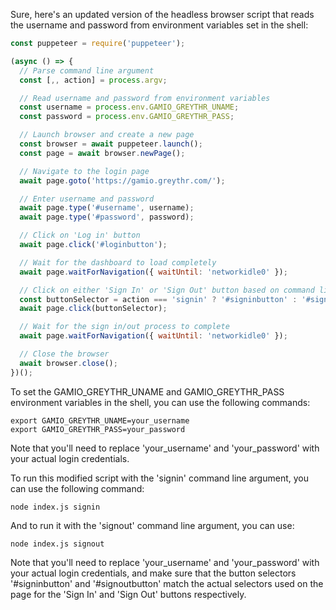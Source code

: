 Sure, here's an updated version of the headless browser script that reads the username and password from environment variables set in the shell:

```javascript
const puppeteer = require('puppeteer');

(async () => {
  // Parse command line argument
  const [,, action] = process.argv;

  // Read username and password from environment variables
  const username = process.env.GAMIO_GREYTHR_UNAME;
  const password = process.env.GAMIO_GREYTHR_PASS;

  // Launch browser and create a new page
  const browser = await puppeteer.launch();
  const page = await browser.newPage();

  // Navigate to the login page
  await page.goto('https://gamio.greythr.com/');

  // Enter username and password
  await page.type('#username', username);
  await page.type('#password', password);

  // Click on 'Log in' button
  await page.click('#loginbutton');

  // Wait for the dashboard to load completely
  await page.waitForNavigation({ waitUntil: 'networkidle0' });

  // Click on either 'Sign In' or 'Sign Out' button based on command line argument
  const buttonSelector = action === 'signin' ? '#signinbutton' : '#signoutbutton';
  await page.click(buttonSelector);

  // Wait for the sign in/out process to complete
  await page.waitForNavigation({ waitUntil: 'networkidle0' });

  // Close the browser
  await browser.close();
})();


```

To set the GAMIO_GREYTHR_UNAME and GAMIO_GREYTHR_PASS environment variables in the shell, you can use the following commands:

```
export GAMIO_GREYTHR_UNAME=your_username
export GAMIO_GREYTHR_PASS=your_password
```

Note that you'll need to replace 'your_username' and 'your_password' with your actual login credentials.


To run this modified script with the 'signin' command line argument, you can use the following command:

```
node index.js signin
```

And to run it with the 'signout' command line argument, you can use:


```
node index.js signout
```
Note that you'll need to replace 'your_username' and 'your_password' with your actual login credentials, and make sure that the button selectors '#signinbutton' and '#signoutbutton' match the actual selectors used on the page for the 'Sign In' and 'Sign Out' buttons respectively.
